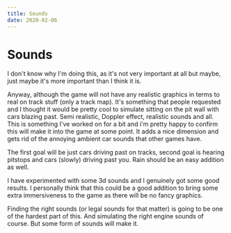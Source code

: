 ```yaml
---
title: Sounds
date: 2020-02-06
---
```

# Sounds

I don't know why I'm doing this, as it's not very important at all but maybe, just maybe it's more important than I think it is. 

Anyway, although the game will not have any realistic graphics in terms to real on track stuff (only a track map). It's something that people requested and I thought it would be pretty cool to simulate sitting on the pit wall with cars blazing past. Semi realistic, Doppler effect, realistic sounds and all. This is something I've worked on for a bit and i'm pretty happy to confirm this will make it into the game at some point. It adds a nice dimension and gets rid of the annoying ambient car sounds that other games have. 

The first goal will be just cars driving past on tracks, second goal is hearing pitstops and cars (slowly) driving past you. Rain should be an easy addition as well. 

I have experimented with some 3d sounds and I genuinely got some good results. I personally think that this could be a good addition to bring some extra immersiveness to the game as there will be no fancy graphics. 

Finding the right sounds (or legal sounds for that matter) is going to be one of the hardest part of this. And simulating the right engine sounds of course. But some form of sounds will make it.
